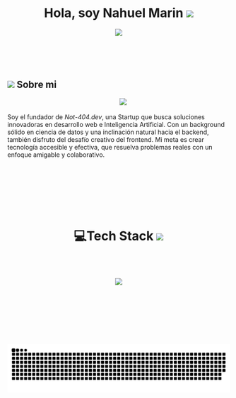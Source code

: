 <h1 align="center" margin-bottom="32px"><b>Hola, soy Nahuel Marin </b><img src="https://media.giphy.com/media/hvRJCLFzcasrR4ia7z/giphy.gif" width="35"></h1>
<p align="center">
  <a href="https://github.com/CodeWhiteWeb/CodeWhiteWeb"><img src="https://readme-typing-svg.herokuapp.com?color=%2336BCF7&center=true&vCenter=true&lines=Bienvenido+a+mi+pagina+de+GitHub;Web+Dev;IA+Dev;"></a>
</p>
<br><br><br>

## <picture><img src="https://media0.giphy.com/media/v1.Y2lkPTc5MGI3NjExOGNmZ2ZhcmN3cnhwcXZmbmM2c2o3MDh3YTlmMWtodjJiNDBhZnhtYSZlcD12MV9pbnRlcm5hbF9naWZfYnlfaWQmY3Q9Zw/rpbYdRj0y1iRLdcRtE/giphy.gif?raw=true" width = 50px></picture>  Sobre mi

<picture> <img align="right" src="https://media2.giphy.com/media/v1.Y2lkPTc5MGI3NjExd2t5MmdkdmZlbWkxdnY0dml5YjNhNWsyNHh0MmVneGNrbHdmMmhkeCZlcD12MV9pbnRlcm5hbF9naWZfYnlfaWQmY3Q9Zw/aObBxyxa8c9XXLlxvB/giphy.gif" width = 250px></picture>
<br><br>
Soy el fundador de *Not-404.dev*, una Startup que busca soluciones innovadoras en desarrollo web e Inteligencia Artificial. Con un background sólido en ciencia de datos y una inclinación natural hacia el backend, también disfruto del desafío creativo del frontend. Mi meta es crear tecnología accesible y efectiva, que resuelva problemas reales con un enfoque amigable y colaborativo.

<br><br><br><br><br><br>

<h1 align="center" margin-bottom="32px">💻Tech Stack <img src = "https://media2.giphy.com/media/QssGEmpkyEOhBCb7e1/giphy.gif?cid=ecf05e47a0n3gi1bfqntqmob8g9aid1oyj2wr3ds3mg700bl&rid=giphy.gif" width = 32px></h1>


<br><br>
<p align="center">
  <a href="https://skillicons.dev">
    <img src="https://skillicons.dev/icons?i=git,docker,postgres,github,html,js,linux,md,nginx,mysql,postman,py,react,astro,tailwind,vscode&perline=14" />
  </a>
</p>

<br><br><br><br><br><br>

<p align="center">
  <img  src="https://raw.githubusercontent.com/Elanza-48/Elanza-48/main/resources/img/github-contribution-grid-snake.svg"
    alt="example" />
</p>

<br><br>
